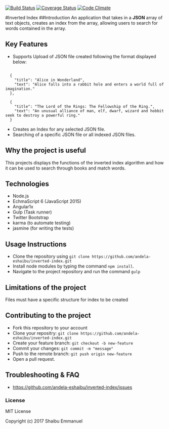 [![Build Status](https://travis-ci.org/andela-eshaibu/inverted-index.svg?branch=dev)](https://travis-ci.org/andela-eshaibu/inverted-index)
[![Coverage Status](https://coveralls.io/repos/github/andela-eshaibu/inverted-index/badge.svg?branch=dev)](https://coveralls.io/github/andela-eshaibu/inverted-index?branch=dev)
[![Code Climate](https://codeclimate.com/github/andela-eshaibu/inverted-index/badges/gpa.svg)](https://codeclimate.com/github/andela-eshaibu/inverted-index)

#Inverted Index
##Introduction
An application that takes in a __JSON__ array of text objects, creates an 
index from the array, allowing users to search for words contained in the array.
## Key Features
* Supports Upload of JSON file created following the format displayed below:
```

  {
    "title": "Alice in Wonderland",
    "text": "Alice falls into a rabbit hole and enters a world full of imagination."
  },

  {
    "title": "The Lord of the Rings: The Fellowship of the Ring.",
    "text": "An unusual alliance of man, elf, dwarf, wizard and hobbit seek to destroy a powerful ring."
  }

```
* Creates an Index for any selected JSON file.
* Searching of a specific JSON file or all indexed JSON files.

## Why the project is useful
This projects displays the functions of the inverted index algorithm and how it can be used to search through books and match words.
## Technologies
* Node.js
* EchmaScript 6 (JavaScript 2015)
* Angular1x
* Gulp (Task runner)
* Twitter Bootstrap
* karma (to automate testing)
* jasmine (for writing the tests)

## Usage Instructions 
* Clone the repository using `git clone https://github.com/andela-eshaibu/inverted-index.git`
* Install node modules by typing the command `npm install`.
* Navigate to the project repository and run the command `gulp`

## Limitations of the project
Files must have a specific structure for index to be created

## Contributing to the project
* Fork this repository to your account
* Clone your repositry: `git clone https://github.com/andela-eshaibu/inverted-index.git`
* Create your feature branch: `git checkout -b new-feature`
* Commit your changes: `git commit -m "message"`
* Push to the remote branch: `git push origin new-feature`
* Open a pull request.

## Troubleshooting & FAQ
* https://github.com/andela-eshaibu/inverted-index/issues

### License
MIT License

Copyright (c) 2017 Shaibu Emmanuel